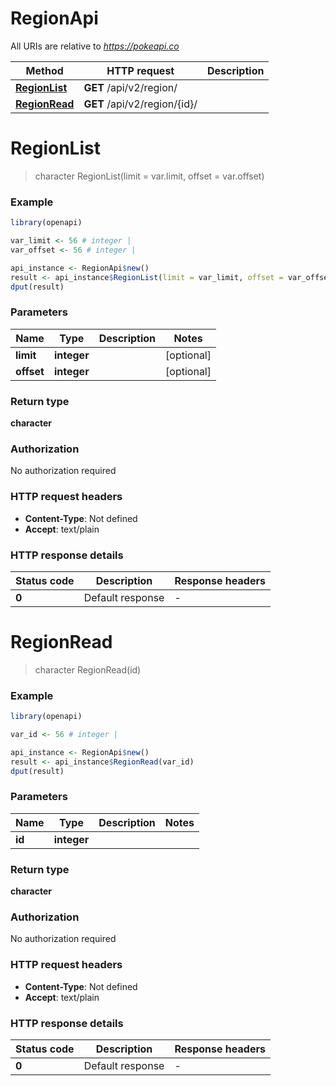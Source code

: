 # RegionApi

All URIs are relative to *https://pokeapi.co*

Method | HTTP request | Description
------------- | ------------- | -------------
[**RegionList**](RegionApi.md#RegionList) | **GET** /api/v2/region/ | 
[**RegionRead**](RegionApi.md#RegionRead) | **GET** /api/v2/region/{id}/ | 


# **RegionList**
> character RegionList(limit = var.limit, offset = var.offset)



### Example
```R
library(openapi)

var_limit <- 56 # integer | 
var_offset <- 56 # integer | 

api_instance <- RegionApi$new()
result <- api_instance$RegionList(limit = var_limit, offset = var_offset)
dput(result)
```

### Parameters

Name | Type | Description  | Notes
------------- | ------------- | ------------- | -------------
 **limit** | **integer**|  | [optional] 
 **offset** | **integer**|  | [optional] 

### Return type

**character**

### Authorization

No authorization required

### HTTP request headers

 - **Content-Type**: Not defined
 - **Accept**: text/plain

### HTTP response details
| Status code | Description | Response headers |
|-------------|-------------|------------------|
| **0** | Default response |  -  |

# **RegionRead**
> character RegionRead(id)



### Example
```R
library(openapi)

var_id <- 56 # integer | 

api_instance <- RegionApi$new()
result <- api_instance$RegionRead(var_id)
dput(result)
```

### Parameters

Name | Type | Description  | Notes
------------- | ------------- | ------------- | -------------
 **id** | **integer**|  | 

### Return type

**character**

### Authorization

No authorization required

### HTTP request headers

 - **Content-Type**: Not defined
 - **Accept**: text/plain

### HTTP response details
| Status code | Description | Response headers |
|-------------|-------------|------------------|
| **0** | Default response |  -  |

